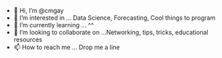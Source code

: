- 👋 Hi, I’m @cmgay
- 👀 I’m interested in ... Data Science, Forecasting, Cool things to program
- 🌱 I’m currently learning ... ^^
- 💞️ I’m looking to collaborate on ...Networking, tips, tricks, educational resources
- 📫 How to reach me ... Drop me a line

<!---
cmgay/cmgay is a ✨ special ✨ repository because its `README.md` (this file) appears on your GitHub profile.
You can click the Preview link to take a look at your changes.
--->
